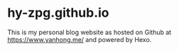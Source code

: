 # hy-zpg.github.io
This is my personal blog website as hosted on Github at https://www.yanhong.me/ and powered by Hexo.
